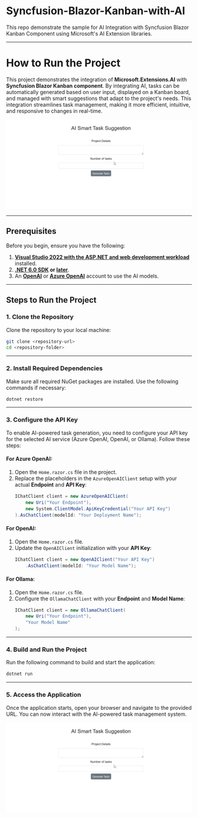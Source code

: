 # Syncfusion-Blazor-Kanban-with-AI

This repo demonstrate the sample for AI Integration with Syncfusion Blazor Kanban Component using Microsoft's AI Extension libraries.

---

# How to Run the Project

This project demonstrates the integration of **Microsoft.Extensions.AI** with **Syncfusion Blazor Kanban component**. By integrating AI, tasks can be automatically generated based on user input, displayed on a Kanban board, and managed with smart suggestions that adapt to the project's needs. This integration streamlines task management, making it more efficient, intuitive, and responsive to changes in real-time.

![Gif image of Kanban-with-AI](BlazorApp/wwwroot/SmartKanban.gif)

---
## Prerequisites

Before you begin, ensure you have the following:

1. [**Visual Studio 2022 with the ASP.NET and web development workload**](https://visualstudio.microsoft.com/vs/) installed.
2. **[.NET 6.0 SDK](https://dotnet.microsoft.com/en-us/download/dotnet/6.0) or [later](https://dotnet.microsoft.com/en-us/download)**.
3. An [**OpenAI**](https://help.openai.com/en/articles/4936850-where-do-i-find-my-openai-api-key) or [**Azure OpenAI**](https://learn.microsoft.com/en-us/azure/ai-services/openai/how-to/create-resource?pivots=web-portal) account to use the AI models.
---

## Steps to Run the Project

### 1. Clone the Repository
Clone the repository to your local machine:
```bash
git clone <repository-url>
cd <repository-folder>
```

---

### 2. Install Required Dependencies
Make sure all required NuGet packages are installed. Use the following commands if necessary:
```bash
dotnet restore
```

---

### 3. Configure the API Key
To enable AI-powered task generation, you need to configure your API key for the selected AI service (Azure OpenAI, OpenAI, or Ollama). Follow these steps:

#### For Azure OpenAI:
1. Open the `Home.razor.cs` file in the project.
2. Replace the placeholders in the `AzureOpenAIClient` setup with your actual **Endpoint** and **API Key**:
   ```csharp
   IChatClient client = new AzureOpenAIClient(
       new Uri("Your Endpoint"),
       new System.ClientModel.ApiKeyCredential("Your API Key")
   ).AsChatClient(modelId: "Your Deployment Name");
   ```

#### For OpenAI:
1. Open the `Home.razor.cs` file.
2. Update the `OpenAIClient` initialization with your **API Key**:
   ```csharp
   IChatClient client = new OpenAIClient("Your API Key")
       .AsChatClient(modelId: "Your Model Name");
   ```

#### For Ollama:
1. Open the `Home.razor.cs` file.
2. Configure the `OllamaChatClient` with your **Endpoint** and **Model Name**:
   ```csharp
   IChatClient client = new OllamaChatClient(
       new Uri("Your Endpoint"), 
       "Your Model Name"
   );
   ```

---

### 4. Build and Run the Project
Run the following command to build and start the application:
```bash
dotnet run
```

---

### 5. Access the Application
Once the application starts, open your browser and navigate to the provided URL. You can now interact with the AI-powered task management system.

![Gif image of Kanban-with-AI](BlazorApp/wwwroot/SmartKanban.gif)

